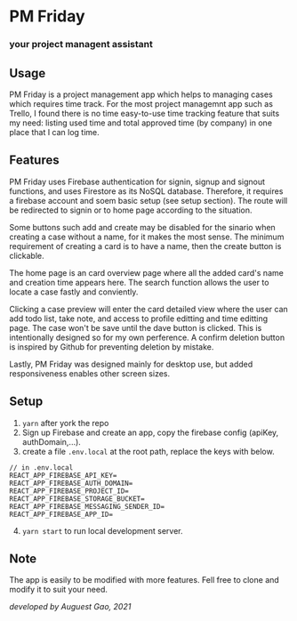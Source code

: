 # PM Friday
### your project managent assistant


## Usage
PM Friday is a project management app which helps to managing cases which requires time track. For the most project managemnt app such as Trello, I found there is no time easy-to-use time tracking feature that suits my need: listing used time and total approved time (by company) in one place that I can log time. 


## Features
PM Friday uses Firebase authentication for signin, signup and signout functions, and uses Firestore as its NoSQL database. Therefore, it requires a firebase account and soem basic setup (see setup section). The route will be redirected to signin or to home page according to the situation. 

Some buttons such add and create may be disabled for the sinario when creating a case without a name, for it makes the most sense. The minimum requirement of creating a card is to have a name, then the create button is clickable. 

The home page is an card overview page where all the added card's name and creation time appears here. The search function allows the user to locate a case fastly and conviently. 

Clicking a case preview will enter the card detailed view where the user can add todo list, take note, and access to profile editting and time editting page. The case won't be save until the dave button is clicked. This is intentionally designed so for my own perference. A confirm deletion button is inspired by Github for preventing deletion by mistake. 

Lastly, PM Friday was designed mainly for desktop use, but added responsiveness enables other screen sizes. 

## Setup
1. `yarn` after york the repo
2. Sign up Firebase and create an app, copy the firebase config (apiKey, authDomain,...).
3. create a file `.env.local` at the root path, replace the keys with below.

```node
// in .env.local
REACT_APP_FIREBASE_API_KEY=
REACT_APP_FIREBASE_AUTH_DOMAIN=
REACT_APP_FIREBASE_PROJECT_ID=
REACT_APP_FIREBASE_STORAGE_BUCKET=
REACT_APP_FIREBASE_MESSAGING_SENDER_ID=
REACT_APP_FIREBASE_APP_ID=
```
4. `yarn start` to run local development server. 

## Note
The app is easily to be modified with more features. Fell free to clone and modify it to suit your need. 


_developed by Auguest Gao, 2021_